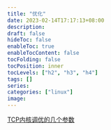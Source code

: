 ```yaml
---
title: "优化"
date: 2023-02-14T17:17:13+08:00
description:
draft: false
hideToc: false
enableToc: true
enableTocContent: false
tocFolding: false
tocPosition: inner
tocLevels: ["h2", "h3", "h4"]
tags: []
series:
categories: ["linux"]
image:
---
```

[TCP内核调优的几个参数](https://my.oschina.net/alchemystar/blog/4312312)